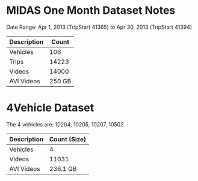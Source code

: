 # MIDAS One Month Dataset Notes

Date Range: Apr 1, 2013 (TripStart 41365) to Apr 30, 2013 (TripStart 41394)

Description|Count
---|---
Vehicles|106
Trips|14223
Videos|14000
AVI Videos|250 GB


# 4Vehicle Dataset

The 4 vehicles are: 10204, 10205, 10207, 10502

Description|Count (Size)
---|---
Vehicles|4
Videos|11031
AVI Videos|236.1 GB


